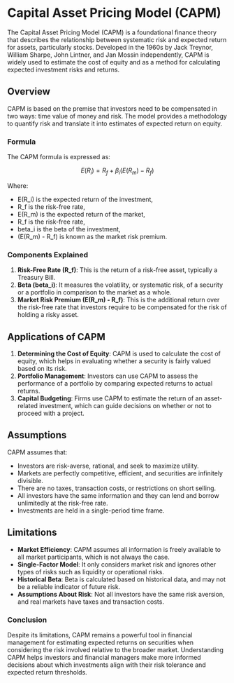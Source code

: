 
# Capital Asset Pricing Model (CAPM)

The Capital Asset Pricing Model (CAPM) is a foundational finance theory that describes the relationship between systematic risk and expected return for assets, particularly stocks. Developed in the 1960s by Jack Treynor, William Sharpe, John Lintner, and Jan Mossin independently, CAPM is widely used to estimate the cost of equity and as a method for calculating expected investment risks and returns.

## Overview

CAPM is based on the premise that investors need to be compensated in two ways: time value of money and risk. The model provides a methodology to quantify risk and translate it into estimates of expected return on equity.

### Formula

The CAPM formula is expressed as:

```math
E(R_i) = R_f + \beta_i (E(R_m) - R_f)
```

Where:
- E(R_i) is the expected return of the investment,
- R_f is the risk-free rate,
- E(R_m) is the expected return of the market,
- R_f is the risk-free rate,
- beta_i is the beta of the investment,
- (E(R_m) - R_f) is known as the market risk premium.

### Components Explained

1. **Risk-Free Rate (R_f)**: This is the return of a risk-free asset, typically a Treasury Bill.
2. **Beta (beta_i)**: It measures the volatility, or systematic risk, of a security or a portfolio in comparison to the market as a whole.
3. **Market Risk Premium (E(R_m) - R_f)**: This is the additional return over the risk-free rate that investors require to be compensated for the risk of holding a risky asset.

## Applications of CAPM

1. **Determining the Cost of Equity**: CAPM is used to calculate the cost of equity, which helps in evaluating whether a security is fairly valued based on its risk.
2. **Portfolio Management**: Investors can use CAPM to assess the performance of a portfolio by comparing expected returns to actual returns.
3. **Capital Budgeting**: Firms use CAPM to estimate the return of an asset-related investment, which can guide decisions on whether or not to proceed with a project.

## Assumptions

CAPM assumes that:
- Investors are risk-averse, rational, and seek to maximize utility.
- Markets are perfectly competitive, efficient, and securities are infinitely divisible.
- There are no taxes, transaction costs, or restrictions on short selling.
- All investors have the same information and they can lend and borrow unlimitedly at the risk-free rate.
- Investments are held in a single-period time frame.

## Limitations

- **Market Efficiency**: CAPM assumes all information is freely available to all market participants, which is not always the case.
- **Single-Factor Model**: It only considers market risk and ignores other types of risks such as liquidity or operational risks.
- **Historical Beta**: Beta is calculated based on historical data, and may not be a reliable indicator of future risk.
- **Assumptions About Risk**: Not all investors have the same risk aversion, and real markets have taxes and transaction costs.

### Conclusion

Despite its limitations, CAPM remains a powerful tool in financial management for estimating expected returns on securities when considering the risk involved relative to the broader market. Understanding CAPM helps investors and financial managers make more informed decisions about which investments align with their risk tolerance and expected return thresholds.

